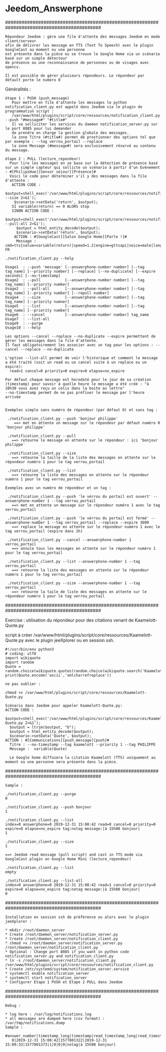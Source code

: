 # Jeedom_Answerphone

###########################################################################################

    Répondeur Jeedom : gère une file d'attente des messages Jeedom en mode client/serveur 
    afin de délivrer les message en TTS (Text To Speech) avec le plugin GoogleCast au moment ou une personne 
    est présente dans la pièce ou se trouve le Google Home via un scénario basé sur un simple détecteur
    de présence ou une reconnaissance de personnes ou de visages avec opencv.
    
    Il est possible de gérer plusieurs répondeurs. Le répondeur par défault porte le numéro 0
    
   Généralités :
   
    étape 1 : PUSH (push_message)
       Pour mettre en file d'attente les messages le python notification_client.py est appelé dans Jeedom via le plugin de programmation script :
       /var/www/html/plugins/script/core/ressources/notification_client.py --push "#message#" "#title#"
       Il va solliciter les services du daemon notification_server.py sur le port 8085 pour lui demander
       de prendre en charge la gestion globale des messages.
       la zone Titre (#title#) permet de prostionner des options tel que par exemple : --tag verrou_portail --replace
       la zone Message (#message#) sera exclusivement réservé au contenu du message.
   
    étape 2 : PULL (lecture_repondeur)
      Pour lire les messages on se base sur la détection de présence basé sur un simple capteur qui sollicte un scénario à partir d'un Evénement : #[PhilipsHue][Sensor séjour][Présence]#
      Voici le code pour déterminer s'il y des messages dans la file d'attente :
       ACTION CODE :
        $output=shell_exec('/var/www/html/plugins/script/core/ressources/notification_client.py --size 2>&1');
        $scenario->setData('return', $output);
       SI variable(return) == 0 ALORS stop
       SINON ACTION CODE :  
         $output=shell_exec('/var/www/html/plugins/script/core/ressources/notification_client.py --pull-all 2>&1');
         $output = html_entity_decode($output);
         $scenario->setData('return', $output);
        ACTION : #[GoogleCast][Salon Google Home][Parle !]# 
         Message : cmd=tts|value=variable(return)|speed=1.2|engine=gttsapi|voice=male|lang=fr-FR
    
    ./notification_client.py --help

    Usage1  : --push 'message' [--answerphone-number number] [--tag tag_name] [--priority number] [--replace] [--no-duplicate] [--expire seconds] [--no-timestamp]
    Usage2  : --pull           [--answerphone-number number] [--tag tag_name] [--priority number]
    Usage2  : --pull-all       [--answerphone-number number] [--tag tag_name] [--priority number] [--repull number]
    Usage4  : --size           [--answerphone-number number] [--tag tag_name] [--priority numner]
    Usage5  : --list           [--answerphone-number number] [--tag tag_name] [--priority number]
    Usage6  : --cancel         [--answerphone-number number] tag_name
    Usage7  : --list-all
    Usage9  : --purge
    Usage10 : --help
  
    Les options --cancel --replace --no-duplicate --expire permettent de gérer les messages dans la file d'attente.
    Il faut obligatoirement les associer avec un tag pour les options : --cancel --replace --no-duplicate
    
    L'option --list-all permet de voir l'historique et comment le message a été traité (soit un read ou un cancel suite à un replace ou un expire):
      read=1 cancel=0 priority=0 expire=0 elapse=no_expire
      
    Par défaut chaque message est horodaté pour le jour de sa création (timestamp) pour savoir à quelle heure le message a été créé : "à 10h30 vous avez reçu un colis dans la boite au lettre"
    --no-timestamp permet de ne pas préfixer le message par l'heure arrivée
    
    
    Exemples simple sans numéro de répondeur (par défaut 0) et sans tag :
    
     ./notification_client.py --push 'bonjour philippe'
        ==> met en attente un message sur le répondeur par défaut numéro 0 'bonjour philippe'
       
     ./notification_client.py --pull
       ==> retourne le message en attente sur le répondeur : ici 'bonjour philippe'
       
     ./notification_client.py --size
       ==> retourne la taille de la liste des messages en attente sur le répondeur numéro 1 pour le tag verrou_portail
       
     ./notification_client.py --list
       ==> retourne la liste des messages en attente sur le répondeur numéro 1 pour le tag verrou_portail
       
    Exemples avec un numéro de répondeur et un tag :
    
     ./notification_client.py --push 'le vérrou du portail est ouvert' --answerphone-number 1 --tag verrou_portail
       ==> met en attente un message sur le répondeur numéro 1 avec le tag verrou_portail
       
     ./notification_client.py --push 'le vérrou du portail est fermé' --answerphone-number 1 --tag verrou_portail --replace --expire 3600
       ==> replace le message en attente sur le répondeur numéro 1 avec le tag verrou_portail (expire dans 1h)
    
     ./notification_client.py --cancel --answerphone-number 1 verrou_portail
       ==> annule tous les messages en attente sur le répondeur numéro 1 pour le tag verrou_portail
       
     ./notification_client.py --list --answerphone-number 1 --tag verrou_portail
       ==> retourne la liste des messages en attente sur le répondeur numéro 1 pour le tag verrou_portail
       
     ./notification_client.py --size --answerphone-number 1 --tag verrou_portail
       ==> retourne la taile de liste des messages en attente sur le répondeur numéro 1 pour le tag verrou_portail
       
###########################################################################################

   Exercise : utilisation du répondeur pour des citations venant de Kaamelott-Quote.py
   
   script à créer /var/www/html/plugins/script/core/ressources/Kaamelott-Quote.py avec le plugin jeeXplorer ou en session ssh.
   
    #!/usr/bin/env python3
    # coding: utf8
    import wikiquote
    import random
    Quote = random.choice(wikiquote.quotes(random.choice(wikiquote.search('Kaamelott',lang='fr')),lang='fr'))
    print(Quote.encode('ascii','xmlcharrefreplace'))
    
    ne pas oublier :
    
    chmod +x /var/www/html/plugins/script/core/ressources/Kaamelott-Quote.py
    
    Scénario dans Jeedom pour appeler Kaamelott-Quote.py:
    ACTION CODE :
      $output=shell_exec('/var/www/html/plugins/script/core/ressources/Kaamelott-Quote.py 2>&1');
      $output = ltrim($output, "b");
      $output = html_entity_decode($output);
      $scenario->setData('Quote', $output);
    ACTION : #[Communications][push_message][push]#   
      Titre : --no-timestamp --tag kaamelott --priority 1 --tag PHILIPPE
      Message :  variable(Quote)
      
      Le Google home diffusera la citation Kaamelott (TTS) uniquement au moment ou une personne sera présente dans la pièce.
   
###########################################################################################

    Sample :

    ./notification_client.py --purge
    0

    ./notification_client.py --push bonjour
    1

    ./notification_client.py --list
    index=0 answerphone=0 2019-12-31 15:08:42 read=0 cancel=0 priority=0 expire=0 elapse=no_expire tag:notag message:|à 15h08 bonjour|
    1

    ./notification_client.py --size
    1

    ==> Jeedom read message (pull script) and cast in TTS mode via GoogleCast plugin on Google Home Mini (lecture_repondeur)

    ./notification_client.py --list
    empty

    ./notification_client.py --list-all
    index=0 answerphone=0 2019-12-31 15:08:42 read=1 cancel=0 priority=0 expire=0 elapse=no_expire tag:notag message:|à 15h08 bonjour|
    0


###########################################################################################

    Installation en session ssh de préférence ou alors avec le plugin jeeXplorer :

    * mkdir /root/daemon_server
    * Create /root/daemon_server/notification_server.py
    * Create /root/daemon_server/notification_client.py
    * chmod +x /root/daemon_server/notification_server.py /root/daemon_server/notification_client.py
    * Optional : Change port 8085 if you want in python code notification_server.py and notification_client.py
    * ln -s /root/daemon_server/notification_client.py /var/www/html/plugins/script/core/ressources/notification_client.py
    * Create /etc/systemd/system/notification_server.service
    * systemctl enable notification_server
    * systemctl start notification_server
    * Configurer Etape 1 PUSH et Etape 2 PULL dans Jeedom


###########################################################################################

    Debug : 

    * log here : /var/log/notifications.log
    * all messages are dumped here (csv format) : /var/tmp/notifications.dump
    Sample :
       #answer_number|timestamp_long|timestamp|read_timestamp_long|read_timestamp|read|cancel|priority|expire|tag|message|
       0|2019-12-31 15:08:42|1577801322|2019-12-31 15:09:33|1577801373|1|0|0|0|notag|à 15h08 bonjour|
       
       
       
